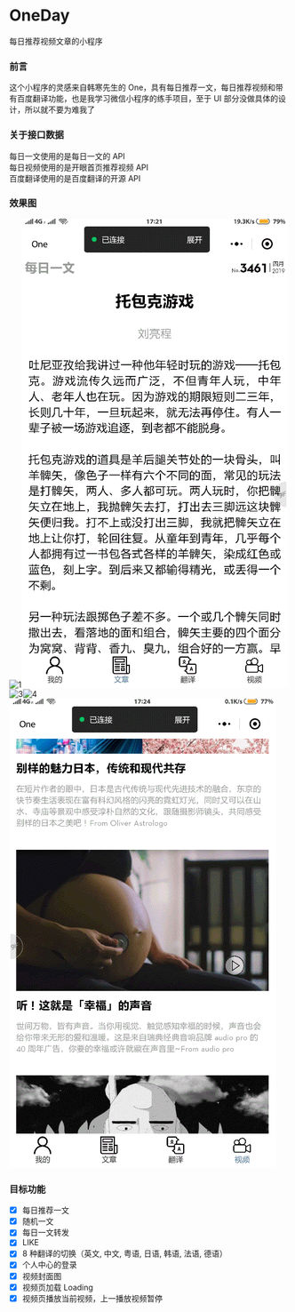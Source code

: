 # OneDay
每日推荐视频文章的小程序

### 前言
这个小程序的灵感来自韩寒先生的 One，具有每日推荐一文，每日推荐视频和带有百度翻译功能，也是我学习微信小程序的练手项目，至于 UI 部分没做具体的设计，所以就不要为难我了

### 关于接口数据
每日一文使用的是每日一文的 API     
每日视频使用的是开眼首页推荐视频 API     
百度翻译使用的是百度翻译的开源 API    

### 效果图
![1](./static/article.gif)![2](./static/translate.gif)![3](./static/video.gif)![4](./static/video2.gif)![5](./static/user.gif)

### 目标功能
-[X] 每日推荐一文   
-[X] 随机一文  
-[X] 每日一文转发   
-[X] LIKE   
-[X] 8 种翻译的切换（英文, 中文, 粤语, 日语, 韩语, 法语, 德语）    
-[X] 个人中心的登录   
-[X] 视频封面图   
-[X] 视频页加载 Loading   
-[X] 视频页播放当前视频，上一播放视频暂停   
